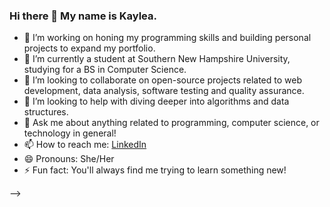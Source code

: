 ### Hi there 👋 My name is Kaylea.

- 🔭 I’m working on honing my programming skills and building personal projects to expand my portfolio.
- 🌱 I’m currently a student at Southern New Hampshire University, studying for a BS in Computer Science.
- 👯 I’m looking to collaborate on open-source projects related to web development, data analysis, software testing and quality assurance.
- 🤔 I’m looking to help with diving deeper into algorithms and data structures.
- 💬 Ask me about anything related to programming, computer science, or technology in general!
- 📫 How to reach me: [LinkedIn](http://www.linkedin.com/in/kayleamcarpenter)
- 😄 Pronouns: She/Her
- ⚡ Fun fact: You'll always find me trying to learn something new!

-->
